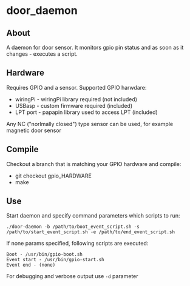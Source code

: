 door_daemon
===========

## About

A daemon for door sensor. It monitors gpio pin status and as soon as it changes - executes a script.

## Hardware

Requires GPIO and a sensor. Supported GPIO harwdare:

* wiringPi - wiringPi library required (not included)
* USBasp - custom firmware required (included)
* LPT port - papapin library used to access LPT (included)

Any NC ("norlmally closed") type sensor can be used, for example magnetic door sensor


## Compile

Checkout a branch that is matching your GPIO hardware and compile:
* git checkout gpio_HARDWARE
* make

## Use

Start daemon and specify command parameters which scripts to run:
```
./door-daemon -b /path/to/boot_event_script.sh -s /path/to/start_event_script.sh -e /path/to/end_event_script.sh
```
If none params specified, following scripts are executed:
```
Boot - /usr/bin/gpio-boot.sh
Event start - /usr/bin/gpio-start.sh
Event end - (none)
```
For debugging and verbose output use `-d` parameter
